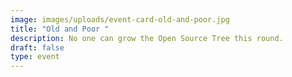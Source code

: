 ```yaml
---
image: images/uploads/event-card-old-and-poor.jpg
title: "Old and Poor "
description: No one can grow the Open Source Tree this round.
draft: false
type: event
---
```

